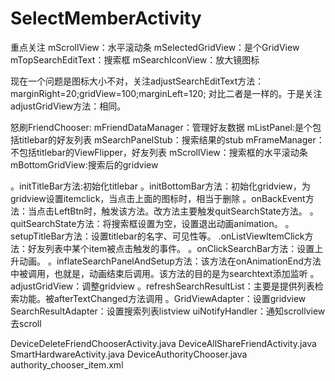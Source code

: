 # SelectMemberActivity
重点关注
mScrollView：水平滚动条
mSelectedGridView：是个GridView
mTopSearchEditText：搜索框
mSearchIconView：放大镜图标

现在一个问题是图标大小不对，关注adjustSearchEditText方法：
marginRight=20;gridView=100;marginLeft=120;
对比二者是一样的。于是关注adjustGridView方法：相同。

怒刷FriendChooser:
mFriendDataManager：管理好友数据
mListPanel:是个包括titlebar的好友列表
mSearchPanelStub：搜索结果的stub
mFrameManager：不包括titlebar的ViewFlipper，好友列表
mScrollView：搜索框的水平滚动条
mBottomGridView:搜索后的gridview

。initTitleBar方法:初始化titlebar
。initBottomBar方法：初始化gridview，为gridview设置itemclick，当点击上面的图标时，相当于删除
。onBackEvent方法：当点击LeftBtn时，触发该方法。改方法主要触发quitSearchState方法。
。quitSearchState方法：将搜索框设置为空，设置退出动画animation。
。setupTitleBar方法：设置titlebar的名字、可见性等。
.onListViewItemClick方法：好友列表中某个item被点击触发的事件。
。onClickSearchBar方法：设置上升动画。
。inflateSearchPanelAndSetup方法：该方法在onAnimationEnd方法中被调用，也就是，动画结束后调用。该方法的目的是为searchtext添加监听
。adjustGridView：调整gridview
。refreshSearchResultList：主要是提供列表检索功能。被afterTextChanged方法调用
。GridViewAdapter：设置gridview
SearchResultAdapter：设置搜索列表listview
uiNotifyHandler：通知scrollview去scroll



DeviceDeleteFriendChooserActivity.java
DeviceAllShareFriendActivity.java
SmartHardwareActivity.java
DeviceAuthorityChooser.java
authority_chooser_item.xml
